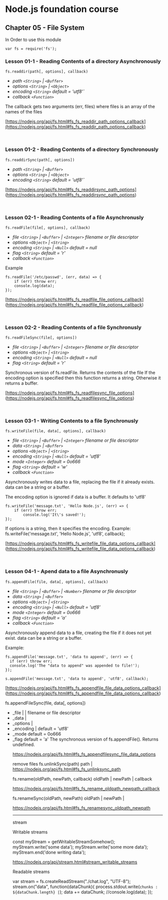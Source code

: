 # Node.js foundation course

## **Chapter 05 - File System**

In Order to use this module

    var fs = require('fs');

### Lesson 01-1 - Reading Contents of a directory Asynchronously

    fs.readdir(path[, options], callback)

* _path `<String>` | `<Buffer>`_<br>
* _options `<String>` | `<Object>`_<br>
* _encoding `<String>` default = 'utf8'`_<br>
* _callback `<Function>`_<br>

The callback gets two arguments (err, files) where files is an array of the names of the files

[https://nodejs.org/api/fs.html#fs_fs_readdir_path_options_callback](https://nodejs.org/api/fs.html#fs_fs_readdir_path_options_callback)

<br>

### Lesson 01-2 - Reading Contents of a directory Synchronously

    fs.readdirSync(path[, options])

* _path `<String>` | `<Buffer>`_<br>
* _options `<String>` | `<Object>`_<br>
* _encoding `<String>` default = 'utf8'`_<br>

[https://nodejs.org/api/fs.html#fs_fs_readdirsync_path_options]
(https://nodejs.org/api/fs.html#fs_fs_readdirsync_path_options)

<br>

### Lesson 02-1 - Reading Contents of a file Asynchronusly

    fs.readFile(file[, options], callback)

* _file `<String>` | `<Buffer>` | `<Integer>` filename or file descriptor_<br>
* _options `<Object>` | `<String>`_<br>
* _encoding `<String>` | `<Null>` default = null_<br>
* _flag `<String>` default = 'r'_<br>
* _callback `<Function>`_<br>

Example

    fs.readFile('/etc/passwd', (err, data) => {
        if (err) throw err;
        console.log(data);
    });

[https://nodejs.org/api/fs.html#fs_fs_readfile_file_options_callback]
(https://nodejs.org/api/fs.html#fs_fs_readfile_file_options_callback)

<br>

### Lesson 02-2 - Reading Contents of a file Synchronusly

    fs.readFileSync(file[, options])
    
* _file `<String>` | `<Buffer>` | `<Integer>` filename or file descriptor_<br>
* _options `<Object>` | `<String>`_<br>
* _encoding `<String>` | `<Null>` default = null_<br>
* _flag `<String>` default = 'r'_<br>

Synchronous version of fs.readFile. Returns the contents of the file
If the encoding option is specified then this function returns a string. Otherwise it returns a buffer.

[https://nodejs.org/api/fs.html#fs_fs_readfilesync_file_options]
(https://nodejs.org/api/fs.html#fs_fs_readfilesync_file_options)

<br>

### Lesson 03-1 - Writing Contents to a file Synchronusly

    fs.writeFile(file, data[, options], callback)
    
* _file `<String>` | `<Buffer>` | `<Integer>` filename or file descriptor_<br>
* _data `<String>` | `<Buffer>`_<br>
* _options `<Object>` | `<String>`_<br>
* _encoding `<String>` | `<Null>` default = 'utf8'_<br>
* _mode `<Integer>` default = 0o666_<br>
* _flag `<String>` default = 'w'_<br>
* _callback `<Function>`_<br>

Asynchronously writes data to a file, replacing the file if it already exists. data can be a string or a buffer.

The encoding option is ignored if data is a buffer. It defaults to 'utf8'

    fs.writeFile('message.txt', 'Hello Node.js', (err) => {
        if (err) throw err;
            console.log('It\'s saved!');
    });

If options is a string, then it specifies the encoding. Example:
    fs.writeFile('message.txt', 'Hello Node.js', 'utf8', callback);

[https://nodejs.org/api/fs.html#fs_fs_writefile_file_data_options_callback]
(https://nodejs.org/api/fs.html#fs_fs_writefile_file_data_options_callback)

<br>

### Lesson 04-1 - Apend data to a file Asynchronusly

    fs.appendFile(file, data[, options], callback)

* _file `<String>` | `<Buffer>` | `<Number>` filename or file descriptor_<br>
* _data `<String>` | `<Buffer>`_<br>
* _options `<Object>` | `<String>`_<br>
* _encoding `<String>` | `<Null>` default = 'utf8'_<br>
* _mode `<Integer>` default = 0o666_<br>
* _flag `<String>` default = 'a'_<br>
* _callback `<Function>`_<br>

Asynchronously append data to a file, creating the file if it does not yet exist. data can be a string or a buffer.

Example:

    fs.appendFile('message.txt', 'data to append', (err) => {
      if (err) throw err;
      console.log('The "data to append" was appended to file!');
    });

    s.appendFile('message.txt', 'data to append', 'utf8', callback);

[https://nodejs.org/api/fs.html#fs_fs_appendfile_file_data_options_callback]
(https://nodejs.org/api/fs.html#fs_fs_appendfile_file_data_options_callback)


fs.appendFileSync(file, data[, options])
* _file <String> | <Buffer> | <Number> filename or file descriptor
* _data <String> | <Buffer>
* _options <Object> | <String>
* _encoding <String> | <Null> default = 'utf8'
* _mode <Integer> default = 0o666
* _flag <String> default = 'a'
The synchronous version of fs.appendFile(). Returns undefined.

https://nodejs.org/api/fs.html#fs_fs_appendfilesync_file_data_options


remove files
fs.unlinkSync(path)
path <String> | <Buffer>
https://nodejs.org/api/fs.html#fs_fs_unlinksync_path



fs.rename(oldPath, newPath, callback)
oldPath <String> | <Buffer>
newPath <String> | <Buffer>
callback <Function>

https://nodejs.org/api/fs.html#fs_fs_rename_oldpath_newpath_callback



fs.renameSync(oldPath, newPath)
oldPath <String> | <Buffer>
newPath <String> | <Buffer>

https://nodejs.org/api/fs.html#fs_fs_renamesync_oldpath_newpath



-----------------------------------------------------------------

stream

Writable streams

const myStream = getWritableStreamSomehow();
myStream.write('some data');
myStream.write('some more data');
myStream.end('done writing data');

https://nodejs.org/api/stream.html#stream_writable_streams


Readable streams

var stream = fs.createReadStream("./chat.log", "UTF-8");
stream.on("data", function(dataChunk){
  process.stdout.write(`chunks : ${dataChunk.length} |`);
  data += dataChunk;
  //console.log(data);
});
